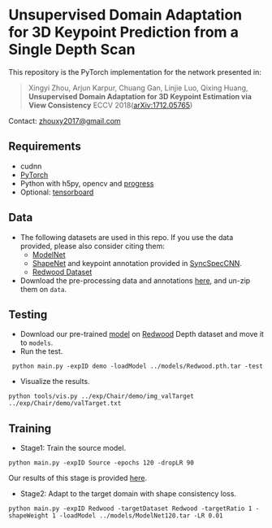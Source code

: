 # Unsupervised Domain Adaptation for 3D Keypoint Prediction from a Single Depth Scan

This repository is the PyTorch implementation for the network presented in:

> Xingyi Zhou, Arjun Karpur, Chuang Gan, Linjie Luo, Qixing Huang, 
> **Unsupervised Domain Adaptation for 3D Keypoint Estimation via View Consistency**
> ECCV 2018([arXiv:1712.05765](https://arxiv.org/abs/1712.05765))

Contact: [zhouxy2017@gmail.com](mailto:zhouxy2017@gmail.com)

## Requirements
- cudnn
- [PyTorch](http://pytorch.org/)
- Python with h5py, opencv and [progress](https://anaconda.org/conda-forge/progress)
- Optional: [tensorboard](https://www.tensorflow.org/get_started/summaries_and_tensorboard) 

## Data
- The following datasets are used in this repo. If you use the data provided, please also consider citing them:
  - [ModelNet](http://modelnet.cs.princeton.edu/)
  - [ShapeNet](https://www.shapenet.org/) and keypoint annotation provided in [SyncSpecCNN](https://github.com/ericyi/SyncSpecCNN).
  - [Redwood Dataset](http://redwood-data.org/3dscan/dataset.html?c=chair)
- Download the pre-processing data and annotations [here](https://drive.google.com/open?id=10QGzsukvkeOceqRu8bsfpEaFECRTZCZi), and un-zip them on `data`. 

## Testing
- Download our pre-trained [model](https://drive.google.com/open?id=1nXNPHr8UffI79yT0fBPOy-mTb5iqoYe6) on [Redwood](http://redwood-data.org/3dscan/dataset.html?c=chair) Depth dataset and move it to `models`.
- Run the test.
```
 python main.py -expID demo -loadModel ../models/Redwood.pth.tar -test
```
- Visualize the results.
```
python tools/vis.py ../exp/Chair/demo/img_valTarget ../exp/Chair/demo/valTarget.txt
```

## Training
- Stage1: Train the source model.
```
python main.py -expID Source -epochs 120 -dropLR 90
```

Our results of this stage is provided [here](https://drive.google.com/file/d/1UtlL7moKtNoVGyqWGRn8_c_57dwiqlVm/view?usp=sharing). 

- Stage2: Adapt to the target domain with shape consistency loss.
```
python main.py -expID Redwood -targetDataset Redwood -targetRatio 1 -shapeWeight 1 -loadModel ../models/ModelNet120.tar -LR 0.01
```





